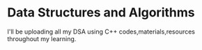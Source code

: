 # Data Structures and Algorithms
I'll be uploading all my DSA using C++ codes,materials,resources throughout my learning.
